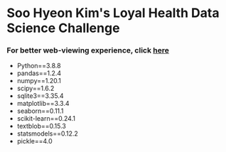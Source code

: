 # Soo Hyeon Kim's Loyal Health Data Science Challenge

### For better web-viewing experience, click [here](https://nbviewer.jupyter.org/github/soo-pecialist/Loyal_Health_DS_Challenge/blob/main/loyal_data_science_challenge_SooHyeonKim.html#Categorical-feature-engineering)

- Python==3.8.8
- pandas==1.2.4
- numpy==1.20.1
- scipy==1.6.2
- sqlite3==3.35.4
- matplotlib==3.3.4
- seaborn==0.11.1
- scikit-learn==0.24.1
- textblob==0.15.3
- statsmodels==0.12.2
- pickle==4.0

